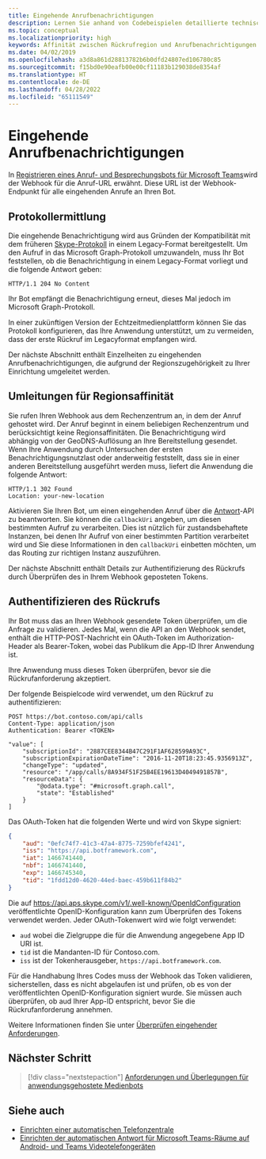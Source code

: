 ```yaml
---
title: Eingehende Anrufbenachrichtigungen
description: Lernen Sie anhand von Codebeispielen detaillierte technische Informationen zur Behandlung von Benachrichtigungen bei eingehenden Anrufen und zur Umleitung und Authentifizierung von Anrufen kennen
ms.topic: conceptual
ms.localizationpriority: high
keywords: Affinität zwischen Rückrufregion und Anrufbenachrichtigungen
ms.date: 04/02/2019
ms.openlocfilehash: a3d8a861d28813782b6b0dfd24807ed106780c85
ms.sourcegitcommit: f15bd0e90eafb00e00cf11183b129038de8354af
ms.translationtype: HT
ms.contentlocale: de-DE
ms.lasthandoff: 04/28/2022
ms.locfileid: "65111549"
---
```

# <a name="incoming-call-notifications"></a>Eingehende Anrufbenachrichtigungen

In [Registrieren eines Anruf- und Besprechungsbots für Microsoft Teams](./registering-calling-bot.md#create-new-bot-or-add-calling-capabilities)wird der Webhook für die Anruf-URL erwähnt. Diese URL ist der Webhook-Endpunkt für alle eingehenden Anrufe an Ihren Bot.

## <a name="protocol-determination"></a>Protokollermittlung

Die eingehende Benachrichtigung wird aus Gründen der Kompatibilität mit dem früheren [Skype-Protokoll](/azure/bot-service/dotnet/bot-builder-dotnet-real-time-media-concepts?view=azure-bot-service-3.0&preserve-view=true) in einem Legacy-Format bereitgestellt. Um den Aufruf in das Microsoft Graph-Protokoll umzuwandeln, muss Ihr Bot feststellen, ob die Benachrichtigung in einem Legacy-Format vorliegt und die folgende Antwort geben:

```http
HTTP/1.1 204 No Content
```

Ihr Bot empfängt die Benachrichtigung erneut, dieses Mal jedoch im Microsoft Graph-Protokoll.

In einer zukünftigen Version der Echtzeitmedienplattform können Sie das Protokoll konfigurieren, das Ihre Anwendung unterstützt, um zu vermeiden, dass der erste Rückruf im Legacyformat empfangen wird.

Der nächste Abschnitt enthält Einzelheiten zu eingehenden Anrufbenachrichtigungen, die aufgrund der Regionszugehörigkeit zu Ihrer Einrichtung umgeleitet werden.

## <a name="redirects-for-region-affinity"></a>Umleitungen für Regionsaffinität

Sie rufen Ihren Webhook aus dem Rechenzentrum an, in dem der Anruf gehostet wird. Der Anruf beginnt in einem beliebigen Rechenzentrum und berücksichtigt keine Regionsaffinitäten. Die Benachrichtigung wird abhängig von der GeoDNS-Auflösung an Ihre Bereitstellung gesendet. Wenn Ihre Anwendung durch Untersuchen der ersten Benachrichtigungsnutzlast oder anderweitig feststellt, dass sie in einer anderen Bereitstellung ausgeführt werden muss, liefert die Anwendung die folgende Antwort:

```http
HTTP/1.1 302 Found
Location: your-new-location
```

Aktivieren Sie Ihren Bot, um einen eingehenden Anruf über die [Antwort](/graph/api/call-answer?view=graph-rest-1.0&tabs=http&preserve-view=true)-API zu beantworten. Sie können die `callbackUri` angeben, um diesen bestimmten Aufruf zu verarbeiten. Dies ist nützlich für zustandsbehaftete Instanzen, bei denen Ihr Aufruf von einer bestimmten Partition verarbeitet wird und Sie diese Informationen in den `callbackUri` einbetten möchten, um das Routing zur richtigen Instanz auszuführen.

Der nächste Abschnitt enthält Details zur Authentifizierung des Rückrufs durch Überprüfen des in Ihrem Webhook geposteten Tokens.

## <a name="authenticate-the-callback"></a>Authentifizieren des Rückrufs

Ihr Bot muss das an Ihren Webhook gesendete Token überprüfen, um die Anfrage zu validieren. Jedes Mal, wenn die API an den Webhook sendet, enthält die HTTP-POST-Nachricht ein OAuth-Token im Authorization-Header als Bearer-Token, wobei das Publikum die App-ID Ihrer Anwendung ist.

Ihre Anwendung muss dieses Token überprüfen, bevor sie die Rückrufanforderung akzeptiert.

Der folgende Beispielcode wird verwendet, um den Rückruf zu authentifizieren:

```http
POST https://bot.contoso.com/api/calls
Content-Type: application/json
Authentication: Bearer <TOKEN>

"value": [
    "subscriptionId": "2887CEE8344B47C291F1AF628599A93C",
    "subscriptionExpirationDateTime": "2016-11-20T18:23:45.9356913Z",
    "changeType": "updated",
    "resource": "/app/calls/8A934F51F25B4EE19613D4049491857B",
    "resourceData": {
        "@odata.type": "#microsoft.graph.call",
        "state": "Established"
    }
]
```

Das OAuth-Token hat die folgenden Werte und wird von Skype signiert:

```json
{
    "aud": "0efc74f7-41c3-47a4-8775-7259bfef4241",
    "iss": "https://api.botframework.com",
    "iat": 1466741440,
    "nbf": 1466741440,
    "exp": 1466745340,
    "tid": "1fdd12d0-4620-44ed-baec-459b611f84b2"
}
```

Die auf <https://api.aps.skype.com/v1/.well-known/OpenIdConfiguration> veröffentlichte OpenID-Konfiguration kann zum Überprüfen des Tokens verwendet werden. Jeder OAuth-Tokenwert wird wie folgt verwendet:

* `aud` wobei die Zielgruppe die für die Anwendung angegebene App ID URI ist.
* `tid` ist die Mandanten-ID für Contoso.com.
* `iss` ist der Tokenherausgeber, `https://api.botframework.com`.

Für die Handhabung Ihres Codes muss der Webhook das Token validieren, sicherstellen, dass es nicht abgelaufen ist und prüfen, ob es von der veröffentlichten OpenID-Konfiguration signiert wurde. Sie müssen auch überprüfen, ob aud Ihrer App-ID entspricht, bevor Sie die Rückrufanforderung annehmen.

Weitere Informationen finden Sie unter [Überprüfen eingehender Anforderungen](https://github.com/microsoftgraph/microsoft-graph-comms-samples/blob/master/Samples/Common/Sample.Common/Authentication/AuthenticationProvider.cs).

## <a name="next-step"></a>Nächster Schritt

> [!div class="nextstepaction"]
> [Anforderungen und Überlegungen für anwendungsgehostete Medienbots](~/bots/calls-and-meetings/requirements-considerations-application-hosted-media-bots.md)

## <a name="see-also"></a>Siehe auch

* [Einrichten einer automatischen Telefonzentrale](/microsoftteams/create-a-phone-system-auto-attendant)
* [Einrichten der automatischen Antwort für Microsoft Teams-Räume auf Android- und Teams Videotelefongeräten](/microsoftteams/set-up-auto-answer-on-teams-android)
